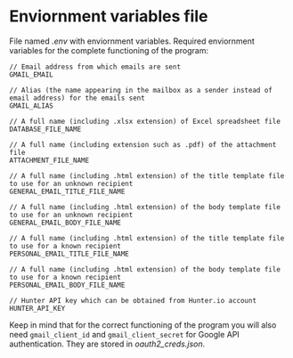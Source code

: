 # Enviornment variables file

File named *.env* with enviornment variables. Required enviornment variables for the complete functioning of the program:

```
// Email address from which emails are sent
GMAIL_EMAIL

// Alias (the name appearing in the mailbox as a sender instead of email address) for the emails sent
GMAIL_ALIAS

// A full name (including .xlsx extension) of Excel spreadsheet file
DATABASE_FILE_NAME

// A full name (including extension such as .pdf) of the attachment file
ATTACHMENT_FILE_NAME

// A full name (including .html extension) of the title template file to use for an unknown recipient
GENERAL_EMAIL_TITLE_FILE_NAME

// A full name (including .html extension) of the body template file to use for an unknown recipient
GENERAL_EMAIL_BODY_FILE_NAME

// A full name (including .html extension) of the title template file to use for a known recipient
PERSONAL_EMAIL_TITLE_FILE_NAME

// A full name (including .html extension) of the body template file to use for a known recipient
PERSONAL_EMAIL_BODY_FILE_NAME

// Hunter API key which can be obtained from Hunter.io account
HUNTER_API_KEY
```

Keep in mind that for the correct functioning of the program you will also need `gmail_client_id` and `gmail_client_secret` for Google API authentication. They are stored in *oauth2_creds.json*.